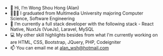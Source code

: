 - 👋 Hi, I’m Wong Shou Hong (Alan)
- 🧑🏻‍🎓 I graduated from Multimedia University majoring Computer Science, Software Engineering 
- 🌱 I’m currently a full stack developer with the following stack
      - React Native, NuxtJs (VueJs), Laravel, MySQL
- 💻 My other skill highlights besides from what I'm currently working on are HTML, CSS, Bootstrap, JQuery, PHP, Codeigniter
- 📫 You can email me at alan_wsh@hotmail.com
